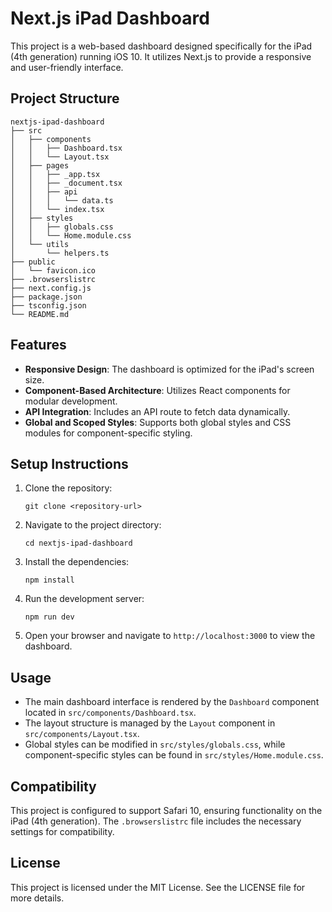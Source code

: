 # Next.js iPad Dashboard

This project is a web-based dashboard designed specifically for the iPad (4th generation) running iOS 10. It utilizes Next.js to provide a responsive and user-friendly interface.

## Project Structure

```
nextjs-ipad-dashboard
├── src
│   ├── components
│   │   ├── Dashboard.tsx
│   │   └── Layout.tsx
│   ├── pages
│   │   ├── _app.tsx
│   │   ├── _document.tsx
│   │   ├── api
│   │   │   └── data.ts
│   │   └── index.tsx
│   ├── styles
│   │   ├── globals.css
│   │   └── Home.module.css
│   └── utils
│       └── helpers.ts
├── public
│   └── favicon.ico
├── .browserslistrc
├── next.config.js
├── package.json
├── tsconfig.json
└── README.md
```

## Features

- **Responsive Design**: The dashboard is optimized for the iPad's screen size.
- **Component-Based Architecture**: Utilizes React components for modular development.
- **API Integration**: Includes an API route to fetch data dynamically.
- **Global and Scoped Styles**: Supports both global styles and CSS modules for component-specific styling.

## Setup Instructions

1. Clone the repository:
   ```
   git clone <repository-url>
   ```

2. Navigate to the project directory:
   ```
   cd nextjs-ipad-dashboard
   ```

3. Install the dependencies:
   ```
   npm install
   ```

4. Run the development server:
   ```
   npm run dev
   ```

5. Open your browser and navigate to `http://localhost:3000` to view the dashboard.

## Usage

- The main dashboard interface is rendered by the `Dashboard` component located in `src/components/Dashboard.tsx`.
- The layout structure is managed by the `Layout` component in `src/components/Layout.tsx`.
- Global styles can be modified in `src/styles/globals.css`, while component-specific styles can be found in `src/styles/Home.module.css`.

## Compatibility

This project is configured to support Safari 10, ensuring functionality on the iPad (4th generation). The `.browserslistrc` file includes the necessary settings for compatibility.

## License

This project is licensed under the MIT License. See the LICENSE file for more details.